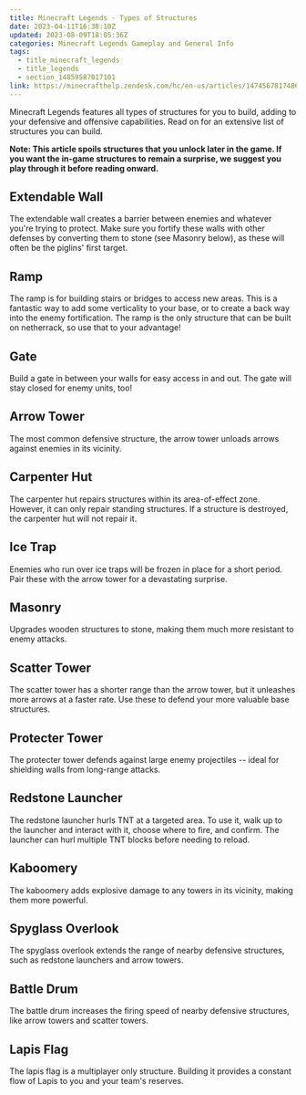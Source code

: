 ```yaml
---
title: Minecraft Legends - Types of Structures
date: 2023-04-11T16:38:10Z
updated: 2023-08-09T18:05:36Z
categories: Minecraft Legends Gameplay and General Info
tags:
  - title_minecraft_legends
  - title_legends
  - section_14859587017101
link: https://minecrafthelp.zendesk.com/hc/en-us/articles/14745678174861-Minecraft-Legends-Types-of-Structures
---
```


Minecraft Legends features all types of structures for you to build, adding to your defensive and offensive capabilities. Read on for an extensive list of structures you can build.

**Note: This article spoils structures that you unlock later in the game. If you want the in-game structures to remain a surprise, we suggest you play through it before reading onward.**

## Extendable Wall

The extendable wall creates a barrier between enemies and whatever you're trying to protect. Make sure you fortify these walls with other defenses by converting them to stone (see Masonry below), as these will often be the piglins' first target.

## Ramp

The ramp is for building stairs or bridges to access new areas. This is a fantastic way to add some verticality to your base, or to create a back way into the enemy fortification. The ramp is the only structure that can be built on netherrack, so use that to your advantage!

## Gate

Build a gate in between your walls for easy access in and out. The gate will stay closed for enemy units, too!

## Arrow Tower

The most common defensive structure, the arrow tower unloads arrows against enemies in its vicinity.

## Carpenter Hut

The carpenter hut repairs structures within its area-of-effect zone. However, it can only repair standing structures. If a structure is destroyed, the carpenter hut will not repair it.

## Ice Trap 

Enemies who run over ice traps will be frozen in place for a short period. Pair these with the arrow tower for a devastating surprise.

## Masonry

Upgrades wooden structures to stone, making them much more resistant to enemy attacks.

## Scatter Tower

The scatter tower has a shorter range than the arrow tower, but it unleashes more arrows at a faster rate. Use these to defend your more valuable base structures.

## Protecter Tower

The protecter tower defends against large enemy projectiles -- ideal for shielding walls from long-range attacks.

## Redstone Launcher

The redstone launcher hurls TNT at a targeted area. To use it, walk up to the launcher and interact with it, choose where to fire, and confirm. The launcher can hurl multiple TNT blocks before needing to reload.

## Kaboomery

The kaboomery adds explosive damage to any towers in its vicinity, making them more powerful.

## Spyglass Overlook

The spyglass overlook extends the range of nearby defensive structures, such as redstone launchers and arrow towers.

## Battle Drum

The battle drum increases the firing speed of nearby defensive structures, like arrow towers and scatter towers.

## Lapis Flag

The lapis flag is a multiplayer only structure. Building it provides a constant flow of Lapis to you and your team's reserves.
